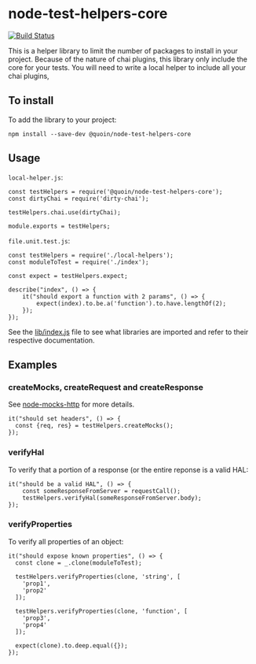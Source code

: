 # node-test-helpers-core

[![Build Status](https://travis-ci.com/Quoin/node-test-helpers-core.svg?branch=master)](https://travis-ci.com/Quoin/node-test-helpers-core)

This is a helper library to limit the number of packages to install in your
project. Because of the nature of chai plugins, this library only include the
core for your tests. You will need to write a local helper to include all your
chai plugins,

## To install

To add the library to your project:

    npm install --save-dev @quoin/node-test-helpers-core

## Usage

`local-helper.js`:

    const testHelpers = require('@quoin/node-test-helpers-core');
    const dirtyChai = require('dirty-chai');

    testHelpers.chai.use(dirtyChai);

    module.exports = testHelpers;

`file.unit.test.js`:

    const testHelpers = require('./local-helpers');
    const moduleToTest = require('./index');

    const expect = testHelpers.expect;

    describe("index", () => {
        it("should export a function with 2 params", () => {
            expect(index).to.be.a('function').to.have.lengthOf(2);
        });
    });

See the [lib/index.js](lib/index.js) file to see what libraries are imported and
refer to their respective documentation.

## Examples

### createMocks, createRequest and createResponse

See [node-mocks-http](https://github.com/howardabrams/node-mocks-http) for more
details.

    it("should set headers", () => {
      const {req, res} = testHelpers.createMocks();
    });

### verifyHal

To verify that a portion of a response (or the entire reponse is a valid HAL:

    it("should be a valid HAL", () => {
        const someResponseFromServer = requestCall();
        testHelpers.verifyHal(someResponseFromServer.body);
    });

### verifyProperties

To verify all properties of an object:

    it("should expose known properties", () => {
      const clone = _.clone(moduleToTest);

      testHelpers.verifyProperties(clone, 'string', [
        'prop1',
        'prop2'
      ]);

      testHelpers.verifyProperties(clone, 'function', [
        'prop3',
        'prop4'
      ]);

      expect(clone).to.deep.equal({});
    });

